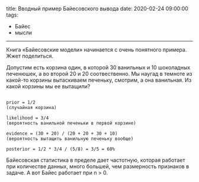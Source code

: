 title: Вводный пример Байесовского вывода
date: 2020-02-24 09:00:00
tags:
- Байес
- мысли

---

Книга «Байесовские модели» начинается с очень понятного примера. Жжет поделиться.

Допустим есть корзина один, в которой 30 ванильных и 10 шоколадных печенюшек, а во второй 20 и 20 соотвественно. Мы наугад в темноте из какой-то корзины вытаскиваем печеньку, смотрим, а она ванильная. Из какой корзины мы ее вытащили?


```

prior = 1/2 
(случайная корзина)

likelihood = 3/4
(вероятность ванильной печеньки в первой корзине)

evidence = (30 + 20) / (20 + 20 + 30 + 10)
(вероятность вытащить ванильную печеньку вообще)

posterior = 1/2 * 3/4 / (5/8) = 3/5 = 60%

```

Байесовская статистика в пределе дает частотную, которая работает при количестве данных, много большей, чем размерность признаков в задаче. А вот Байес работает при n > 0. 